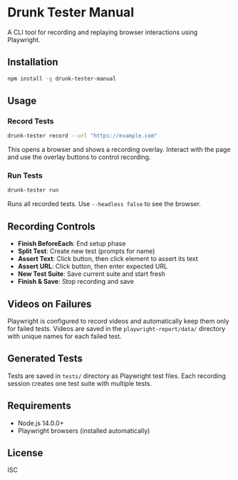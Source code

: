 # Drunk Tester Manual

A CLI tool for recording and replaying browser interactions using Playwright.

## Installation

```bash
npm install -g drunk-tester-manual
```

## Usage

### Record Tests

```bash
drunk-tester record --url "https://example.com"
```

This opens a browser and shows a recording overlay. Interact with the page and use the overlay buttons to control recording.

### Run Tests

```bash
drunk-tester run
```

Runs all recorded tests. Use `--headless false` to see the browser.

## Recording Controls

- **Finish BeforeEach**: End setup phase
- **Split Test**: Create new test (prompts for name)
- **Assert Text**: Click button, then click element to assert its text
- **Assert URL**: Click button, then enter expected URL
- **New Test Suite**: Save current suite and start fresh
- **Finish & Save**: Stop recording and save

## Videos on Failures

Playwright is configured to record videos and automatically keep them only for failed tests. Videos are saved in the `playwright-report/data/` directory with unique names for each failed test.

## Generated Tests

Tests are saved in `tests/` directory as Playwright test files. Each recording session creates one test suite with multiple tests.

## Requirements

- Node.js 14.0.0+
- Playwright browsers (installed automatically)

## License

ISC